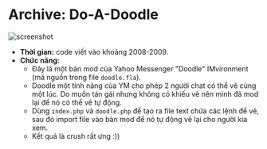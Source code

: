 # Archive: Do-A-Doodle
  
![screenshot](https://github.com/redphx/archive-do-a-doodle/assets/96280/62e923a6-683f-479f-956b-19e78829ec96)  

- **Thời gian:** code viết vào khoảng 2008-2009.  
- **Chức năng:**
  - Đây là một bản mod của Yahoo Messenger "Doodle" IMvironment (mã nguồn trong file `doodle.fla`).
  - Doodle một tính năng của YM cho phép 2 người chat có thể vẽ cùng một lúc. Do muốn tán gái nhưng không có khiếu vẽ nên mình đã mod lại để nó có thể vẽ tự động.  
  - Dùng `index.php` và `doodle.php` để tạo ra file text chứa các lệnh để vẽ, sau đó import file vào bản mod để nó tự động vẽ lại cho người kia xem.  
  - Kết quả là crush rất ưng :))  
